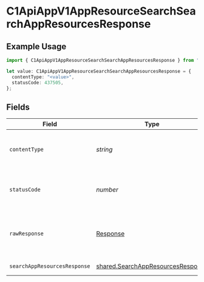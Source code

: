 # C1ApiAppV1AppResourceSearchSearchAppResourcesResponse

## Example Usage

```typescript
import { C1ApiAppV1AppResourceSearchSearchAppResourcesResponse } from "conductorone-sdk-typescript/sdk/models/operations";

let value: C1ApiAppV1AppResourceSearchSearchAppResourcesResponse = {
  contentType: "<value>",
  statusCode: 437505,
};
```

## Fields

| Field                                                                                         | Type                                                                                          | Required                                                                                      | Description                                                                                   |
| --------------------------------------------------------------------------------------------- | --------------------------------------------------------------------------------------------- | --------------------------------------------------------------------------------------------- | --------------------------------------------------------------------------------------------- |
| `contentType`                                                                                 | *string*                                                                                      | :heavy_check_mark:                                                                            | HTTP response content type for this operation                                                 |
| `statusCode`                                                                                  | *number*                                                                                      | :heavy_check_mark:                                                                            | HTTP response status code for this operation                                                  |
| `rawResponse`                                                                                 | [Response](https://developer.mozilla.org/en-US/docs/Web/API/Response)                         | :heavy_check_mark:                                                                            | Raw HTTP response; suitable for custom response parsing                                       |
| `searchAppResourcesResponse`                                                                  | [shared.SearchAppResourcesResponse](../../../sdk/models/shared/searchappresourcesresponse.md) | :heavy_minus_sign:                                                                            | Successful response                                                                           |
